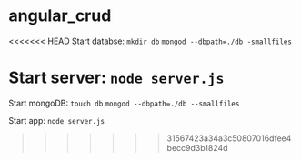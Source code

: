 # angular_crud

<<<<<<< HEAD
Start databse: `mkdir db`
							 `mongod --dbpath=./db -smallfiles`

Start server: `node server.js`
=======
Start mongoDB:
`touch db`
`mongod --dbpath=./db --smallfiles`

Start app:
`node server.js`
>>>>>>> 31567423a34a3c50807016dfee4becc9d3b1824d
